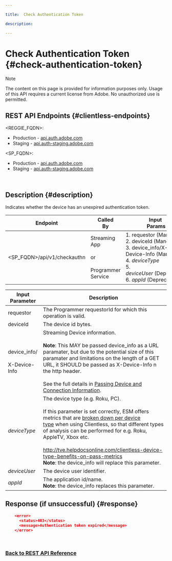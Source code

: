 ```yaml
---

title:  Check Authentication Token

description:

---
```


# Check Authentication Token {#check-authentication-token}

>[!NOTE] 
>
>The content on this page is provided for information purposes only. Usage of this API requires a current license from Adobe. No unauthorized use is permitted.

## REST API Endpoints {#clientless-endpoints}

<REGGIE_FQDN>:

* Production - [api.auth.adobe.com](http://api.auth.adobe.com/)
* Staging - [api.auth-staging.adobe.com](http://api.auth-staging.adobe.com/)

<SP_FQDN>:

* Production - [api.auth.adobe.com](http://api.auth.adobe.com/)
* Staging - [api.auth-staging.adobe.com](http://api.auth-staging.adobe.com/)

</br>

## Description {#description}

Indicates whether the device has an unexpired authentication token.

<div>
  
| Endpoint | Called  <br>By | Input   <br>Params | HTTP  <br>Method | Response | HTTP  <br>Response |
| --- | --- | --- | --- | --- | --- |
| <SP_FQDN>/api/v1/checkauthn | Streaming App<br><br>or<br><br>Programmer Service | 1.  requestor (Mandatory)<br>2.  deviceId (Mandatory)<br>3.  device_info/X-Device-Info (Mandatory)<br>4.  _deviceType_ <br>5.  _deviceUser_ (Deprecated)<br>6.  _appId_ (Deprecated) | GET | XML or JSON containing error details if unsuccessful. | 200 - Success   <br>403 - No Success |


  
| Input Parameter | Description |
| --- | --- |
| requestor | The Programmer requestorId for which this operation is valid. |
| deviceId | The device id bytes. |
| device_info/<br><br>X-Device-Info | Streaming Device information.<br><br>**Note**: This MAY be passed device_info as a URL paramater, but due to the potential size of this paramater and limitations on the length of a GET URL, it SHOULD be passed as X-Device-Info n the http header. <br><br>See the full details in [Passing Device and Connection Information](http://tve.helpdocsonline.com/passing-device-information). |
| _deviceType_ | The device type (e.g. Roku, PC).<br><br>If this parameter is set correctly, ESM offers metrics that are [broken down per device type](http://tve.helpdocsonline.com/esm-overview$clientless_device_type) when using Clientless, so that different types of analysis can be performed for e.g. Roku, AppleTV, Xbox etc.<br><br>http://tve.helpdocsonline.com/clientless-device-type-benefits-on-pass-metrics</br>**Note**: the device_info will replace this parameter. |
| _deviceUser_ | The device user identifier. |
| _appId_ | The application id/name.</br>**Note**: the device_info replaces this parameter. |

## Response (if unsuccessful) {#response}

```JSON
    <error>
      <status>403</status>
      <message>Authentication token expired</message>
    </error>
```

</div>

 

### [Back to REST API Reference](http://tve.helpdocsonline.com/rest-api-reference)
